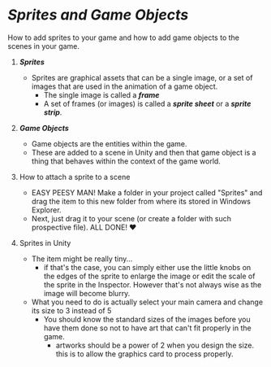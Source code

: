 # ***Sprites and Game Objects***
How to add sprites to your game and how to add game objects to the scenes in your game.

1. ***Sprites***
    - Sprites are graphical assets that can be a single image, or a set of images that are used in the animation of a game object. 
        - The single image is called a ***frame***
        - A set of frames (or images) is called a ***sprite sheet*** or a ***sprite strip***.

2. ***Game Objects***
    - Game objects are the entities within the game.
    - These are added to a scene in Unity and then that game object is a thing that behaves within the context of the game world.

3. How to attach a sprite to a scene
    - EASY PEESY MAN! Make a folder in your project called "Sprites" and drag the item to this new folder from where its stored in Windows Explorer.
    - Next, just drag it to your scene (or create a folder with such prospective file). ALL DONE! ❤

4. Sprites in Unity
    - The item might be really tiny...
        - if that's the case, you can simply either use the little knobs on the edges of the sprite to enlarge the image or edit the scale of the sprite in the Inspector. However that's not always wise as the image will become blurry.
    - What you need to do is actually select your main camera and change its size to 3 instead of 5
        - You should know the standard sizes of the images before you have them done so not to have art that can't fit properly in the game.
            - artworks should be a power of 2 when you design the size. this is to allow the graphics card to process properly.